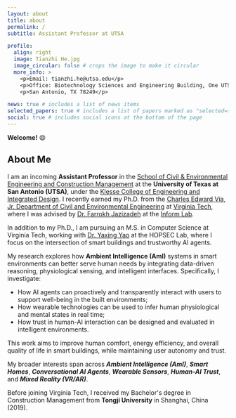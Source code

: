 ```yaml
---
layout: about
title: about
permalink: /
subtitle: Assistant Professor at UTSA

profile:
  align: right
  image: Tianzhi He.jpg
  image_circular: false # crops the image to make it circular
  more_info: >
    <p>Email: tianzhi.he@utsa.edu</p>
    <p>Office: Biotechnology Sciences and Engineering Building, One UTSA Circle</p>
    <p>San Antonio, TX 78249</p>

news: true # includes a list of news items
selected_papers: true # includes a list of papers marked as "selected={true}"
social: true # includes social icons at the bottom of the page
---
```


**Welcome!** :smile:

## About Me

I am an incoming **Assistant Professor** in the [School of Civil & Environmental Engineering and Construction Management](https://klesse.utsa.edu/civil-environmental-construction-management/) at the **University of Texas at San Antonio (UTSA)**, under the [Klesse College of Engineering and Integrated Design](https://klesse.utsa.edu/). I recently earned my Ph.D. from the [Charles Edward Via, Jr. Department of Civil and Environmental Engineering](https://cee.vt.edu/) at [Virginia Tech](https://www.vt.edu/), where I was advised by [Dr. Farrokh Jazizadeh](https://www.inform-lab.org/farrokh-jazizadeh) at the [Inform Lab](https://www.inform-lab.org/).

In addition to my Ph.D., I am pursuing an M.S. in Computer Science at Virginia Tech, working with [Dr. Yaxing Yao](https://yaxingyao.cs.vt.edu/) at the HOPSEC Lab, where I focus on the intersection of smart buildings and trustworthy AI agents.

My research explores how **Ambient Intelligence (AmI)** systems in smart environments can better serve human needs by integrating data-driven reasoning, physiological sensing, and intelligent interfaces. Specifically, I investigate:

- How AI agents can proactively and transparently interact with users to support well-being in the built environments;
- How wearable technologies can be used to infer human physiological and mental states in real time;
- How trust in human-AI interaction can be designed and evaluated in intelligent environments.

This work aims to improve human comfort, energy efficiency, and overall quality of life in smart buildings, while maintaining user autonomy and trust.

My broader interests span across ***Ambient Intelligence (AmI)***, ***Smart Homes***, ***Conversational AI Agents***, ***Wearable Sensors***, ***Human-AI Trust***, and ***Mixed Reality (VR/AR)***.

Before joining Virginia Tech, I received my Bachelor's degree in Construction Management from **Tongji University** in Shanghai, China (2019).

